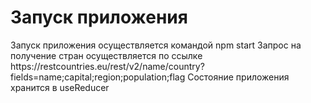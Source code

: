 <h1> Запуск приложения</h1>
Запуск приложения осуществляется командой npm start
Запрос на получение стран осуществляется по ссылке https://restcountries.eu/rest/v2/name/country?fields=name;capital;region;population;flag
Состояние приложения хранится в useReducer
